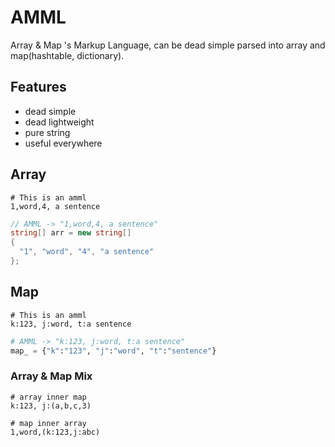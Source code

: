 # AMML
Array &amp; Map 's Markup Language, can be dead simple parsed into array and map(hashtable, dictionary).

## Features

- dead simple
- dead lightweight
- pure string
- useful everywhere

## Array

```
# This is an amml
1,word,4, a sentence
```

```csharp
// AMML -> "1,word,4, a sentence"
string[] arr = new string[]
{
  "1", "word", "4", "a sentence"
};
```

## Map
```
# This is an amml
k:123, j:word, t:a sentence
```

```python
# AMML -> "k:123, j:word, t:a sentence"
map_ = {"k":"123", "j":"word", "t":"sentence"}
```

### Array & Map Mix

```
# array inner map
k:123, j:(a,b,c,3)
```

```
# map inner array
1,word,(k:123,j:abc)
```
